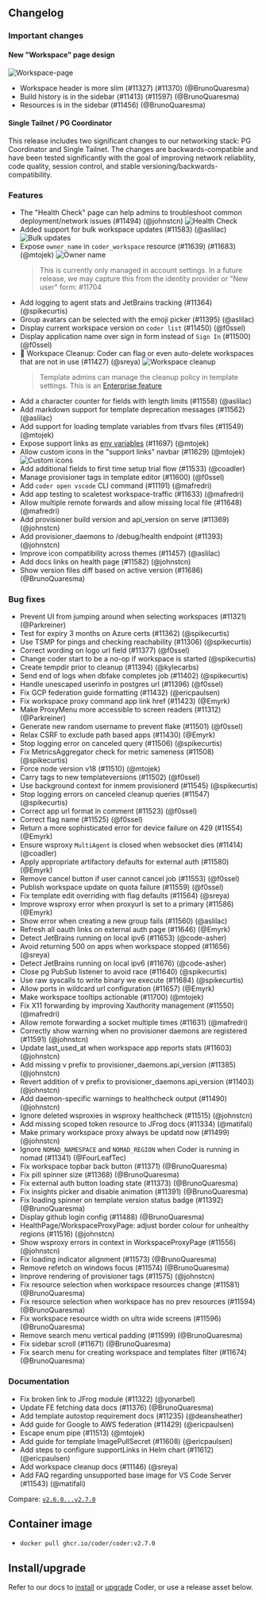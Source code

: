 ## Changelog

### Important changes

#### New "Workspace" page design

![Workspace-page](https://raw.githubusercontent.com/coder/coder/main/docs/changelogs/images/workspace-page.png)

- Workspace header is more slim (#11327) (#11370) (@BrunoQuaresma)
- Build history is in the sidebar (#11413) (#11597) (@BrunoQuaresma)
- Resources is in the sidebar (#11456) (@BrunoQuaresma)

#### Single Tailnet / PG Coordinator

This release includes two significant changes to our networking stack: PG Coordinator and Single Tailnet. The changes
are backwards-compatible and have been tested significantly with the goal of improving network reliability, code quality, session control, and stable versioning/backwards-compatibility.

### Features

- The "Health Check" page can help admins to troubleshoot common deployment/network issues (#11494) (@johnstcn)
  ![Health Check](https://raw.githubusercontent.com/coder/coder/main/docs/changelogs/images/health-check.png)
- Added support for bulk workspace updates (#11583) (@aslilac)
  ![Bulk updates](https://raw.githubusercontent.com/coder/coder/main/docs/changelogs/images/bulk-updates.png)
- Expose `owner_name` in `coder_workspace` resource (#11639) (#11683) (@mtojek)
  ![Owner name](https://raw.githubusercontent.com/coder/coder/main/docs/changelogs/images/owner-name.png)
  > This is currently only managed in account settings. In a future release, we may capture this from the identity provider or "New user" form: #11704
- Add logging to agent stats and JetBrains tracking (#11364) (@spikecurtis)
- Group avatars can be selected with the emoji picker (#11395) (@aslilac)
- Display current workspace version on `coder list` (#11450) (@f0ssel)
- Display application name over sign in form instead of `Sign In` (#11500) (@f0ssel)
- 🧹 Workspace Cleanup: Coder can flag or even auto-delete workspaces that are not in use (#11427) (@sreya)
  ![Workspace cleanup](http://raw.githubusercontent.com/coder/coder/main/docs/changelogs/images/workspace-cleanup.png)
  > Template admins can manage the cleanup policy in template settings. This is an [Enterprise feature](https://coder.com/docs/enterprise)
- Add a character counter for fields with length limits (#11558) (@aslilac)
- Add markdown support for template deprecation messages (#11562) (@aslilac)
- Add support for loading template variables from tfvars files (#11549) (@mtojek)
- Expose support links as [env variables](https://coder.com/docs/cli/server#--support-links) (#11697) (@mtojek)
- Allow custom icons in the "support links" navbar (#11629) (@mtojek)
  ![Custom icons](https://i.imgur.com/FvJ8mFH.png)
- Add additional fields to first time setup trial flow (#11533) (@coadler)
- Manage provisioner tags in template editor (#11600) (@f0ssel)
- Add `coder open vscode` CLI command (#11191) (@mafredri)
- Add app testing to scaletest workspace-traffic (#11633) (@mafredri)
- Allow multiple remote forwards and allow missing local file (#11648) (@mafredri)
- Add provisioner build version and api_version on serve (#11369) (@johnstcn)
- Add provisioner_daemons to /debug/health endpoint (#11393) (@johnstcn)
- Improve icon compatibility across themes (#11457) (@aslilac)
- Add docs links on health page (#11582) (@johnstcn)
- Show version files diff based on active version (#11686) (@BrunoQuaresma)

### Bug fixes

- Prevent UI from jumping around when selecting workspaces (#11321) (@Parkreiner)
- Test for expiry 3 months on Azure certs (#11362) (@spikecurtis)
- Use TSMP for pings and checking reachability (#11306) (@spikecurtis)
- Correct wording on logo url field (#11377) (@f0ssel)
- Change coder start to be a no-op if workspace is started (@spikecurtis)
- Create tempdir prior to cleanup (#11394) (@kylecarbs)
- Send end of logs when dbfake completes job (#11402) (@spikecurtis)
- Handle unescaped userinfo in postgres url (#11396) (@f0ssel)
- Fix GCP federation guide formatting (#11432) (@ericpaulsen)
- Fix workspace proxy command app link href (#11423) (@Emyrk)
- Make ProxyMenu more accessible to screen readers (#11312) (@Parkreiner)
- Generate new random username to prevent flake (#11501) (@f0ssel)
- Relax CSRF to exclude path based apps (#11430) (@Emyrk)
- Stop logging error on canceled query (#11506) (@spikecurtis)
- Fix MetricsAggregator check for metric sameness (#11508) (@spikecurtis)
- Force node version v18 (#11510) (@mtojek)
- Carry tags to new templateversions (#11502) (@f0ssel)
- Use background context for inmem provisionerd (#11545) (@spikecurtis)
- Stop logging errors on canceled cleanup queries (#11547) (@spikecurtis)
- Correct app url format in comment (#11523) (@f0ssel)
- Correct flag name (#11525) (@f0ssel)
- Return a more sophisticated error for device failure on 429 (#11554) (@Emyrk)
- Ensure wsproxy `MultiAgent` is closed when websocket dies (#11414) (@coadler)
- Apply appropriate artifactory defaults for external auth (#11580) (@Emyrk)
- Remove cancel button if user cannot cancel job (#11553) (@f0ssel)
- Publish workspace update on quota failure (#11559) (@f0ssel)
- Fix template edit overriding with flag defaults (#11564) (@sreya)
- Improve wsproxy error when proxyurl is set to a primary (#11586) (@Emyrk)
- Show error when creating a new group fails (#11560) (@aslilac)
- Refresh all oauth links on external auth page (#11646) (@Emyrk)
- Detect JetBrains running on local ipv6 (#11653) (@code-asher)
- Avoid returning 500 on apps when workspace stopped (#11656) (@sreya)
- Detect JetBrains running on local ipv6 (#11676) (@code-asher)
- Close pg PubSub listener to avoid race (#11640) (@spikecurtis)
- Use raw syscalls to write binary we execute (#11684) (@spikecurtis)
- Allow ports in wildcard url configuration (#11657) (@Emyrk)
- Make workspace tooltips actionable (#11700) (@mtojek)
- Fix X11 forwarding by improving Xauthority management (#11550) (@mafredri)
- Allow remote forwarding a socket multiple times (#11631) (@mafredri)
- Correctly show warning when no provisioner daemons are registered (#11591) (@johnstcn)
- Update last_used_at when workspace app reports stats (#11603) (@johnstcn)
- Add missing v prefix to provisioner_daemons.api_version (#11385) (@johnstcn)
- Revert addition of v prefix to provisioner_daemons.api_version (#11403) (@johnstcn)
- Add daemon-specific warnings to healthcheck output (#11490) (@johnstcn)
- Ignore deleted wsproxies in wsproxy healthcheck (#11515) (@johnstcn)
- Add missing scoped token resource to JFrog docs (#11334) (@matifali)
- Make primary workspace proxy always be updatd now (#11499) (@johnstcn)
- Ignore `NOMAD_NAMESPACE` and `NOMAD_REGION` when Coder is running in nomad (#11341) (@FourLeafTec)
- Fix workspace topbar back button (#11371) (@BrunoQuaresma)
- Fix pill spinner size (#11368) (@BrunoQuaresma)
- Fix external auth button loading state (#11373) (@BrunoQuaresma)
- Fix insights picker and disable animation (#11391) (@BrunoQuaresma)
- Fix loading spinner on template version status badge (#11392) (@BrunoQuaresma)
- Display github login config (#11488) (@BrunoQuaresma)
- HealthPage/WorkspaceProxyPage: adjust border colour for unhealthy regions (#11516) (@johnstcn)
- Show wsproxy errors in context in WorkspaceProxyPage (#11556) (@johnstcn)
- Fix loading indicator alignment (#11573) (@BrunoQuaresma)
- Remove refetch on windows focus (#11574) (@BrunoQuaresma)
- Improve rendering of provisioner tags (#11575) (@johnstcn)
- Fix resource selection when workspace resources change (#11581) (@BrunoQuaresma)
- Fix resource selection when workspace has no prev resources (#11594) (@BrunoQuaresma)
- Fix workspace resource width on ultra wide screens (#11596) (@BrunoQuaresma)
- Remove search menu vertical padding (#11599) (@BrunoQuaresma)
- Fix sidebar scroll (#11671) (@BrunoQuaresma)
- Fix search menu for creating workspace and templates filter (#11674) (@BrunoQuaresma)

### Documentation

- Fix broken link to JFrog module (#11322) (@yonarbel)
- Update FE fetching data docs (#11376) (@BrunoQuaresma)
- Add template autostop requirement docs (#11235) (@deansheather)
- Add guide for Google to AWS federation (#11429) (@ericpaulsen)
- Escape enum pipe (#11513) (@mtojek)
- Add guide for template ImagePullSecret (#11608) (@ericpaulsen)
- Add steps to configure supportLinks in Helm chart (#11612) (@ericpaulsen)
- Add workspace cleanup docs (#11146) (@sreya)
- Add FAQ regarding unsupported base image for VS Code Server (#11543) (@matifali)

Compare: [`v2.6.0...v2.7.0`](https://github.com/onchainengineering/hmi-computer/compare/v2.6.0...v2.7.0)

## Container image

- `docker pull ghcr.io/coder/coder:v2.7.0`

## Install/upgrade

Refer to our docs to [install](https://coder.com/docs/install) or [upgrade](https://coder.com/docs/admin/upgrade) Coder, or use a release asset below.
